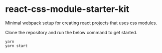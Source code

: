 # react-css-module-starter-kit
Minimal webpack setup for creating react projects that uses css modules.

Clone the repository and run the below command to get started.

```
yarn
yarn start
```
